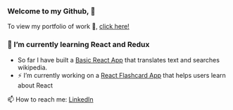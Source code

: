 ### Welcome to my Github,  👋
To view my portfolio of work 🔭, [click here!](https://mint-made.com/)
### 🌱 I’m currently learning React and Redux
- So far I have built a [Basic React App](https://mint-made.com/basic-react-app/) that translates text and searches wikipedia. 
- ⚡ I’m currently working on a [React Flashcard App](https://mint-made.com/flashcards) that helps users learn about React

 📫 How to reach me: [LinkedIn](https://uk.linkedin.com/in/front-end-dev1)
